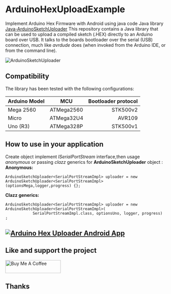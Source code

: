 # ArduinoHexUploadExample
Implement Arduino Hex Firmware with Android using java code
Java library [Java-ArduinoSketchUploader](https://github.com/t2t-sonbui/Java-ArduinoSketchUploader) 
This repository contains a Java library  that can be used to upload a compiled sketch (.HEX) directly to an Arduino board over USB. It talks to the boards bootloader over the serial (USB) connection, much like *avrdude* does (when invoked from the Arduino IDE, or from the command line).

![ArduinoSketchUploader](https://github.com/christophediericx/ArduinoSketchUploader/blob/master/Images/ArduinoSketchUploader.png)

## Compatibility ##
The library has been tested with the following configurations:

| Arduino Model | MCU           | Bootloader protocol                                |
| ------------- |:-------------:| -------:|
| Mega 2560     | ATMega2560    | STK500v2|
| Micro         | ATMega32U4    | AVR109  |
| Uno (R3)      | ATMega328P    | STK500v1|

## How to use in your application ##

Create object implement *ISerialPortStream* interface,then usage *anonymous* or passing *clazz* generics for **ArduinoSketchUploader** object :
**Anonymous:**
```
ArduinoSketchUploader<SerialPortStreamImpl> uploader = new ArduinoSketchUploader<SerialPortStreamImpl>(optionsMega,logger,progress) {};
```
**Clazz generics:** 
```
ArduinoSketchUploader<SerialPortStreamImpl> uploader = new ArduinoSketchUploader<SerialPortStreamImpl>(
			SerialPortStreamImpl.class, optionsUno, logger, progress) ;
```

[![Arduino Hex Uploader Android App](https://play.google.com/intl/en_us/badges/images/badge_new.png)](https://play.google.com/store/apps/details?id=xyz.vidieukhien.embedded.arduinohexupload)
------
## Like and support the project
<a href="https://www.buymeacoffee.com/son.bv" target="_blank"><img src="https://cdn.buymeacoffee.com/buttons/default-orange.png" alt="Buy Me A Coffee" height="41" width="174"></a>
## Thanks

